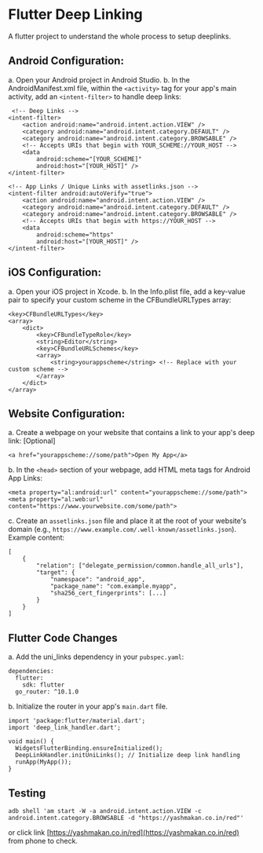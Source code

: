 
# Flutter Deep Linking

A flutter project to understand the whole process to setup deeplinks.

## Android Configuration:
a. Open your Android project in Android Studio.
b. In the AndroidManifest.xml file, within the `<activity>` tag for your app's main activity, add an `<intent-filter>` to handle deep links:
```
 <!-- Deep Links -->
<intent-filter>
    <action android:name="android.intent.action.VIEW" />
    <category android:name="android.intent.category.DEFAULT" />
    <category android:name="android.intent.category.BROWSABLE" />
    <!-- Accepts URIs that begin with YOUR_SCHEME://YOUR_HOST -->
    <data
        android:scheme="[YOUR_SCHEME]"
        android:host="[YOUR_HOST]" />
</intent-filter>

<!-- App Links / Unique Links with assetlinks.json -->
<intent-filter android:autoVerify="true">
    <action android:name="android.intent.action.VIEW" />
    <category android:name="android.intent.category.DEFAULT" />
    <category android:name="android.intent.category.BROWSABLE" />
    <!-- Accepts URIs that begin with https://YOUR_HOST -->
    <data
        android:scheme="https"
        android:host="[YOUR_HOST]" />
</intent-filter>
```

## iOS Configuration:
a. Open your iOS project in Xcode.
b. In the Info.plist file, add a key-value pair to specify your custom scheme in the CFBundleURLTypes array:
```
<key>CFBundleURLTypes</key>
<array>
    <dict>
        <key>CFBundleTypeRole</key>
        <string>Editor</string>
        <key>CFBundleURLSchemes</key>
        <array>
            <string>yourappscheme</string> <!-- Replace with your custom scheme -->
        </array>
    </dict>
</array>
```

## Website Configuration:
a. Create a webpage on your website that contains a link to your app's deep link: [Optional]
```
<a href="yourappscheme://some/path">Open My App</a>
```
b. In the `<head>` section of your webpage, add HTML meta tags for Android App Links:
```
<meta property="al:android:url" content="yourappscheme://some/path">
<meta property="al:web:url" content="https://www.yourwebsite.com/some/path">
```
c. Create an `assetlinks.json` file and place it at the root of your website's domain (e.g., `https://www.example.com/.well-known/assetlinks.json`). Example content:
```
[
    {
        "relation": ["delegate_permission/common.handle_all_urls"],
        "target": {
            "namespace": "android_app",
            "package_name": "com.example.myapp",
            "sha256_cert_fingerprints": [...]
        }
    }
]
```

## Flutter Code Changes
a. Add the uni_links dependency in your `pubspec.yaml`:
```
dependencies:
  flutter:
    sdk: flutter
  go_router: ^10.1.0
```
b. Initialize the router in your app's `main.dart` file.
```
import 'package:flutter/material.dart';
import 'deep_link_handler.dart';

void main() {
  WidgetsFlutterBinding.ensureInitialized();
  DeepLinkHandler.initUniLinks(); // Initialize deep link handling
  runApp(MyApp());
}
```

## Testing
```
adb shell 'am start -W -a android.intent.action.VIEW -c android.intent.category.BROWSABLE -d "https://yashmakan.co.in/red"'
```
or
click link [https://yashmakan.co.in/red](https://yashmakan.co.in/red) from phone to check.